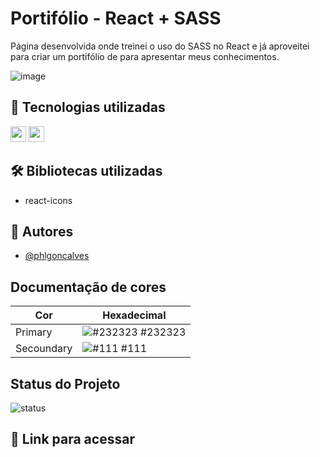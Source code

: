 
# Portifólio - React + SASS

Página desenvolvida onde treinei o uso do SASS no React e já aproveitei para criar um portifólio de para apresentar meus conhecimentos.  

![image](https://github.com/user-attachments/assets/ad67cd44-b5c3-4118-9555-29896539bc6c)


## 📡 Tecnologias utilizadas

<img src="https://github.com/user-attachments/assets/e839c0ef-208f-4b51-9639-5fafa2c5b120" width="25px"/> <img src="https://github.com/user-attachments/assets/2339e312-849a-4446-a14f-8c3214a67767" width="25px"/> 




## 🛠️ Bibliotecas utilizadas
- react-icons


## 🤵 Autores

- [@phlgoncalves](https://github.com/phlgoncalves/)



## Documentação de cores

| Cor               | Hexadecimal                                                |
| ----------------- | ---------------------------------------------------------------- |
| Primary       | ![#232323](https://via.placeholder.com/10/232323?text=+) #232323 |
| Secoundary       | ![#111](https://via.placeholder.com/10/111?text=+) #111 |


## Status do Projeto
![status](https://github.com/user-attachments/assets/feaed2ba-4df4-4407-a828-bf4873560dca)


## 🔎 Link para acessar



